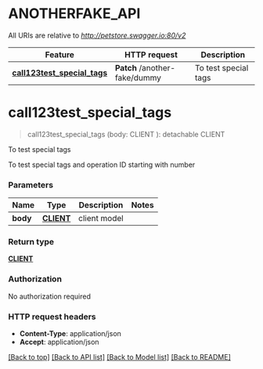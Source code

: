 # ANOTHERFAKE_API

All URIs are relative to *http://petstore.swagger.io:80/v2*

Feature | HTTP request | Description
------------- | ------------- | -------------
[**call123test_special_tags**](ANOTHERFAKE_API.md#call123test_special_tags) | **Patch** /another-fake/dummy | To test special tags


# **call123test_special_tags**
> call123test_special_tags (body: CLIENT ): detachable CLIENT
	

To test special tags

To test special tags and operation ID starting with number


### Parameters

Name | Type | Description  | Notes
------------- | ------------- | ------------- | -------------
 **body** | [**CLIENT**](CLIENT.md)| client model | 

### Return type

[**CLIENT**](Client.md)

### Authorization

No authorization required

### HTTP request headers

 - **Content-Type**: application/json
 - **Accept**: application/json

[[Back to top]](#) [[Back to API list]](../README.md#documentation-for-api-endpoints) [[Back to Model list]](../README.md#documentation-for-models) [[Back to README]](../README.md)


